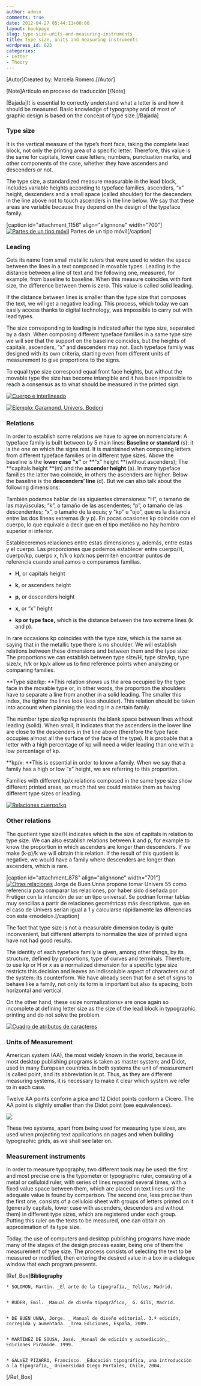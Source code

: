 ```yaml
---
author: admin
comments: true
date: 2012-04-27 05:44:11+00:00
layout: bookpage
slug: type-size-units-and-measuring-instruments
title: Type size, units and measuring instruments
wordpress_id: 623
categories:
- Letter
- Theory
---
```


[Autor]Created by: Marcela Romero.[/Autor]

[Note]Artículo en proceso de traducción [/Note]

[Bajada]It is essential to correctly understand what a letter is and how it should be measured. Basic knowledge of typography and of most of graphic design is based on the concept of type size.[/Bajada]


### Type size


It is the vertical measure of the type’s front face, taking the complete lead block, not only the printing area of a specific letter. Therefore, this value is the same for capitals, lower case letters, numbers, punctuation marks, and other components of the case, whether they have ascenders and descenders or not. 

The type size, a standardized measure measurable in the lead block, includes variable heights according to typeface families, ascenders, “x” height, descenders and a small space (called shoulder) for the descenders in the line above not to touch ascenders in the line below. We say that these areas are variable because they depend on the design of the typeface family.

[caption id="attachment_1156" align="alignnone" width="700"][![Partes de un tipo móvil](http://www.oert.org/wp-content/uploads/2012/08/T02C_01-tipo_movil_detallado.jpg)](http://www.oert.org/wp-content/uploads/2012/08/T02C_01-tipo_movil_detallado.jpg) Partes de un tipo móvil[/caption]


### Leading


Gets its name from small metallic rulers that were used to widen the space between the lines in a text composed in movable types. Leading is the distance between a line of text and the following one, measured, for example, from baseline to baseline. When this measure coincides with font size, the difference between them is zero. This value is called solid leading. 

If the distance between lines is smaller than the type size that composes the text, we will get a negative leading. This process, which today we can easily access thanks to digital technology, was impossible to carry out with lead types. 

The size corresponding to leading is indicated after the type size, separated by a dash. When composing different typeface families in a same type size we will see that the support on the baseline coincides, but the heights of capitals, ascenders, “x” and descenders may not. Each typeface family was designed with its own criteria, starting even from different units of measurement to give proportions to the signs. 

To equal type size correspond equal front face heights, but without the movable type the size has become intangible and it has been impossible to reach a consensus as to what should be measured in the printed sign.

[![Cuerpo e interlineado](http://www.oert.org/wp-content/uploads/2012/07/T02C_02-interlinea_solido_negativo.jpg)](http://www.oert.org/wp-content/uploads/2012/07/T02C_02-interlinea_solido_negativo.jpg)

[![Ejemplo: Garamond, Univers, Bodoni](http://www.oert.org/wp-content/uploads/2012/07/T02C_05-ejemp_garamond_univers_bodoni02.jpg)](http://www.oert.org/wp-content/uploads/2012/07/T02C_05-ejemp_garamond_univers_bodoni02.jpg)


### Relations


In order to establish some relations we have to agree on nomenclature:
A typeface family is built between by 5 main lines:
**Baseline or standard** (s): it is the one on which the signs rest. It is maintained when composing letters from different typeface families or in different type sizes. Above the baseline is the **lower case "x”** or **“x” height **(without ascenders); The **capitals height **(m) and the **ascender height** (a). In many typeface families the latter two coincide, in others the ascenders are higher. Below the baseline is the **descenders’ line** (d). But we can also talk about the following dimensions: 

También podemos hablar de las siguientes dimensiones: “H”, o tamaño de las mayúsculas; “k”, o tamaño de las ascendentes; “p”, o tamaño de las descendentes; “x”, o tamaño de la equis; y “kp” u “ojo”, que es la distancia entre las dos líneas extremas (k y p). En pocas ocasiones kp coincide con el cuerpo, lo que equivale a decir que en el tipo metálico no hay hombro superior ni inferior.

Estableceremos relaciones entre estas dimensiones y, además, entre estas y el cuerpo. Las proporciones que podemos establecer entre cuerpo/H, cuerpo/kp, cuerpo x, h/k o kp/x nos permiten encontrar puntos de referencia cuando analizamos o comparamos familias.



	
  * **H,**  or capitals height

	
  * **k,** or ascenders height 

	
  * **p,** or descenders height

	
  * **x,** or “x” height

	
  * **kp or type face,** which is the distance between the two extreme lines (k and p).


In rare occasions kp coincides with the type size, which is the same as saying that in the metallic type there is no shoulder. We will establish relations between these dimensions and between them and the type size: The proportions we can establish between type size/H, type size/kp, type size/x, h/k or kp/x allow us to find reference points when analyzing or comparing families.

**Type size/kp: **This relation shows us the area occupied by the type face in the movable type or, in other words, the proportion the shoulders have to separate a line from another in a solid leading. The smaller this index, the tighter the lines look (less shoulder). This relation should be taken into account when planning the leading in a certain family. 

The number type size/kp represents the blank space between lines without leading (solid). When small, it indicates that the ascenders in the lower line are close to the descenders in the line above (therefore the type face occupies almost all the surface of the face of the type). It is probable that a letter with a high percentage of kp will need a wider leading than one with a low percentage of kp. 

**kp/x: **This is essential in order to know a family. When we say that a family has a high or low “x” height, we are referring to this proportion. 

Families with different kp/x relations composed in the same type size show different printed areas, so much that we could mistake them as having different type sizes or leading. 

[![Relaciones cuerpo/kp](http://www.oert.org/wp-content/uploads/2012/07/T02C_03-relaciones_kp.jpg)](http://www.oert.org/wp-content/uploads/2012/07/T02C_03-relaciones_kp.jpg)


### Other relations


The quotient type size/H indicates which is the size of capitals in relation to type size. We can also establish relations between k and p, for example to know the proportion in which ascenders are longer than descenders. If we make (k-p)/k we will obtain this relation. If the result of this quotient is negative, we would have a family where descenders are longer than ascenders, which is rare.

[caption id="attachment_878" align="alignnone" width="701"][![Otras relaciones](http://www.oert.org/wp-content/uploads/2012/07/T02C_04-relaciones_jorgedebuenunna.jpg)](http://www.oert.org/wp-content/uploads/2012/07/T02C_04-relaciones_jorgedebuenunna.jpg) Jorge de Buen Unna propone tomar Univers 55 como referencia para comparar las relaciones, por haber sido diseñada por Frutiger con la intención de ser un tipo universal. Se podrían formar tablas muy sencillas a partir de relaciones geométricas más descriptivas, que en el caso de Univers serían igual a 1 y calcularse rápidamente las diferencias con este «modelo».[/caption]

The fact that type size is not a measurable dimension today is quite inconvenient, but different attempts to normalize the size of printed signs have not had good results. 

The identity of each typeface family is given, among other things, by its structure, defined by proportions, type of curves and terminals. Therefore, to use kp or H or x as a normalized dimension for a specific type size restricts this decision and leaves an indissoluble aspect of characters out of the system: its counterform. We have already seen that for a set of signs to behave like a family, not only its form is important but also its spacing, both horizontal and vertical. 

On the other hand, these «size normalizations» are once again so incomplete at defining letter size as the size of the lead block in typographic printing and do not solve the problem.

[![Cuadro de atributos de caracteres](http://www.oert.org/wp-content/uploads/2012/07/T02C_06-cuadro_atributostipograficos.jpg)](http://www.oert.org/wp-content/uploads/2012/07/T02C_06-cuadro_atributostipograficos.jpg)


### Units of Measurement


American system (AA), the most widely known in the world, because in most desktop publishing programs is taken as master system; and Didot, used in many European countries. In both systems the unit of measurement is called point, and its abbreviation is pt. Thus, as they are different measuring systems, it is necessary to make it clear which system we refer to in each case. 

Twelve AA points conform a pica and 12 Didot points conform a Cicero. The AA point is slightly smaller than the Didot point (see equivalences). 

[![](http://www.oert.org/wp-content/uploads/2012/01/T01A_10-pica-ciciero.jpg)](http://www.oert.org/wp-content/uploads/2012/01/T01A_10-pica-ciciero.jpg)

These two systems, apart from being used for measuring type sizes, are used when projecting text applications on pages and when building typographic grids, as we shall see later on.



### Measurement instruments


In order to measure typography, two different tools may be used: the first and most precise one is the typometer or typographic ruler, consisting of a metal or celluloid ruler, with series of lines repeated several times, with a fixed value space between them, which are placed on text lines until the adequate value is found by comparison. The second one, less precise than the first one, consists of a celluloid sheet with groups of letters printed on it (generally capitals, lower case with ascenders, descenders and without them) in different type sizes, which are registered under each group. Putting this ruler on the texts to be measured, one can obtain an approximation of its type size. 

Today, the use of computers and desktop publishing programs have made many of the stages of the design process easier, being one of them the measurement of type size. The process consists of selecting the text to be measured or modified, then entering the desired value in a box in a dialogue window that each program presents. 

[Ref_Box]**Bibliography**

	
    * SOLOMON, Martin. _El arte de la tipografía,_ Tellus, Madrid.

	
    * RUDER, Emil. _Manual de diseño tipográfico,_ G. Gili, Madrid.

	
    * DE BUEN UNNA, Jorge. _ Manual de diseño editorial. 3.ª edición, corregida y aumentada. _Trea Ediciones, España, 2009.

	
    * MARTINEZ DE SOUSA, José. _Manual de edición y autoedición,_ Ediciones Pirámide. 1999.

	
    * GÁLVEZ PIZARRO, Francisco. _Educación tipográfica, una introducción a la tipografía,_ Universidad Diego Portales, Chile, 2004.


[/Ref_Box]
